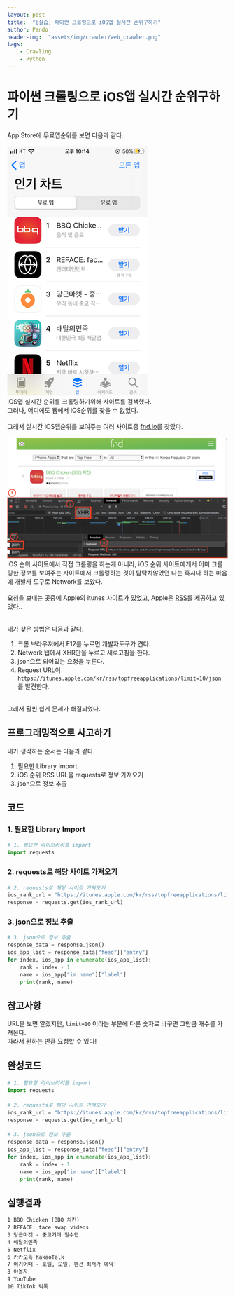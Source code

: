 ```yaml
---
layout: post
title:  "[실습] 파이썬 크롤링으로 iOS앱 실시간 순위구하기"
author: Pando
header-img:  "assets/img/crawler/web_crawler.png"
tags: 
    - Crawling
    - Python
---
```


# 파이썬 크롤링으로 iOS앱 실시간 순위구하기

App Store에 무료앱순위를 보면 다음과 같다.
<br><br>
![App Store iOS rank](/assets/img/crawler/ios_crawling_1.png)
<br>
iOS앱 실시간 순위를 크롤링하기위해 사이트를 검색했다.
<br>
그러나, 어디에도 웹에서 iOS순위를 찾을 수 없었다.
<br><br>
그래서 실시간 iOS앱순위를 보여주는 여러 사이트중 [fnd.io](https://fnd.io/#/kr/charts/iphone/top-free/all)를 찾았다.
<br><br>
![iOS rank site](/assets/img/crawler/ios_crawling_2.png)
<br>
iOS 순위 사이트에서 직접 크롤링을 하는게 아니라, iOS 순위 사이트에게서 이미 크롤링한 정보를 보여주는 사이트에서 크롤링하는 것이 탐탁치않았던 나는 혹시나 하는 마음에 개발자 도구로 Network를 보았다.
<br><br>
요청을 보내는 곳중에 Apple의 itunes 사이트가 있었고, Apple은 [RSS](https://ndjman7.github.io/commonsense/2020/08/21/what-is-rss.html)를 제공하고 있었다..
<br><br>

내가 찾은 방법은 다음과 같다.
1. 크롬 브라우져에서 F12를 누르면 개발자도구가 켠다.
2. Network 탭에서 XHR만을 누르고 새로고침을 한다.
3. json으로 되어있는 요청을 누른다.
4. Request URL이 `https://itunes.apple.com/kr/rss/topfreeapplications/limit=10/json` 를 발견한다.

<br>
그래서 훨씬 쉽게 문제가 해결되었다.


## 프로그래밍적으로 사고하기

내가 생각하는 순서는 다음과 같다.
1. 필요한 Library Import
2. iOS 순위 RSS URL을 requests로 정보 가져오기
3. json으로 정보 추출

## 코드
### 1. 필요한 Library Import

```python
# 1. 필요한 라이브러리를 import
import requests
```

### 2. requests로 해당 사이트 가져오기

```python
# 2. requests로 해당 사이트 가져오기
ios_rank_url = "https://itunes.apple.com/kr/rss/topfreeapplications/limit=10/json"
response = requests.get(ios_rank_url)
```

### 3. json으로 정보 추출

```python
# 3. json으로 정보 추출
response_data = response.json()
ios_app_list = response_data["feed"]["entry"]
for index, ios_app in enumerate(ios_app_list):
    rank = index + 1
    name = ios_app["im:name"]["label"]
    print(rank, name)
```

## 참고사항
URL을 보면 알겠지만, `limit=10` 이라는 부분에 다른 숫자로 바꾸면 그만큼 개수를 가져온다.
<br>
따라서 원하는 만큼 요청할 수 있다!

## 완성코드

```python
# 1. 필요한 라이브러리를 import
import requests

# 2. requests로 해당 사이트 가져오기
ios_rank_url = "https://itunes.apple.com/kr/rss/topfreeapplications/limit=10/json"
response = requests.get(ios_rank_url)

# 3. json으로 정보 추출
response_data = response.json()
ios_app_list = response_data["feed"]["entry"]
for index, ios_app in enumerate(ios_app_list):
    rank = index + 1
    name = ios_app["im:name"]["label"]
    print(rank, name)
```

## 실행결과

```md
1 BBQ Chicken (BBQ 치킨)
2 REFACE: face swap videos
3 당근마켓 - 중고거래 필수앱
4 배달의민족
5 Netflix
6 카카오톡 KakaoTalk
7 여기어때 - 호텔, 모텔, 펜션 최저가 예약!
8 야놀자
9 YouTube
10 TikTok 틱톡
```